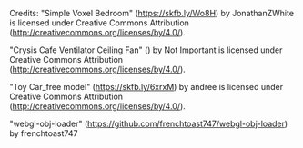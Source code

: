 Credits:
"Simple Voxel Bedroom" (https://skfb.ly/Wo8H) by JonathanZWhite is licensed under Creative Commons Attribution (http://creativecommons.org/licenses/by/4.0/).

"Crysis Cafe Ventilator Ceiling Fan" () by Not Important is licensed under Creative Commons Attribution (http://creativecommons.org/licenses/by/4.0/).

"Toy Car_free model" (https://skfb.ly/6xrxM) by andree is licensed under Creative Commons Attribution (http://creativecommons.org/licenses/by/4.0/).

"webgl-obj-loader" (https://github.com/frenchtoast747/webgl-obj-loader) by frenchtoast747
